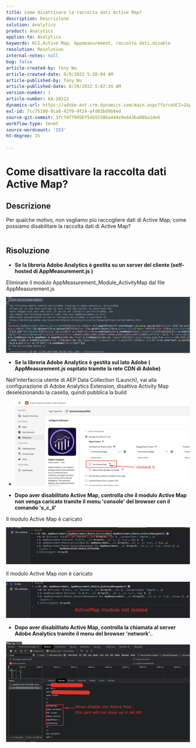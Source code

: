 ```yaml
---
title: Come disattivare la raccolta dati Active Map?
description: Descrizione
solution: Analytics
product: Analytics
applies-to: Analytics
keywords: KCS,Active Map, Appmeasurement, raccolta dati,disable
resolution: Resolution
internal-notes: null
bug: false
article-created-by: Tony Wu
article-created-date: 8/9/2022 5:38:04 AM
article-published-by: Tony Wu
article-published-date: 8/29/2022 5:02:34 AM
version-number: 1
article-number: KA-20312
dynamics-url: https://adobe-ent.crm.dynamics.com/main.aspx?forceUCI=1&pagetype=entityrecord&etn=knowledgearticle&id=6c2a8469-a517-ed11-b83e-002248086a73
exl-id: 7cc75190-0ca8-42f0-9f24-afd03bd9b8ed
source-git-commit: 3fcf4f79956f54b55386e444e9e443ba886a1de6
workflow-type: tm+mt
source-wordcount: '153'
ht-degree: 1%

---
```


# Come disattivare la raccolta dati Active Map?

## Descrizione

Per qualche motivo, non vogliamo più raccogliere dati di Active Map; come possiamo disabilitare la raccolta dati di Active Map?
<br> 

## Risoluzione


- <b>Se la libreria Adobe Analytics è gestita su un server del cliente (self-hosted di AppMeasurement.js )</b>


Eliminare il modulo AppMeasurement_Module_ActivityMap dal file AppMeasurement.js

![](assets/afbc7944-b517-ed11-b83e-002248086a73.png)



- <b>Se la libreria Adobe Analytics è gestita sul lato Adobe ( AppMeasurement.js ospitato tramite la rete CDN di Adobe)</b>


Nell&#39;interfaccia utente di AEP Data Collection (Launch), vai alla configurazione di Adobe Analytics Extension, disattiva Activity Map deselezionando la casella, quindi pubblica la build

- ![](assets/7ccff702-a717-ed11-b83e-002248086a73.png)




























- <b>Dopo aver disabilitato Active Map, controlla che il modulo Active Map non venga caricato tramite il menu &#39;console&#39; del browser con il comando &#39;s_c_il&#39;</b>


Il modulo Active Map è caricato

![](assets/fae3dc70-b317-ed11-b83e-002248086a73.png)

Il modulo Active Map non è caricato

![](assets/27e433af-b317-ed11-b83e-002248086a73.png)

- <b>Dopo aver disabilitato Active Map, controlla la chiamata al server Adobe Analytics tramite il menu del browser &#39;network&#39;.</b>.


![](assets/7f84b7dc-3f27-ed11-9db1-00224808679b.png)
